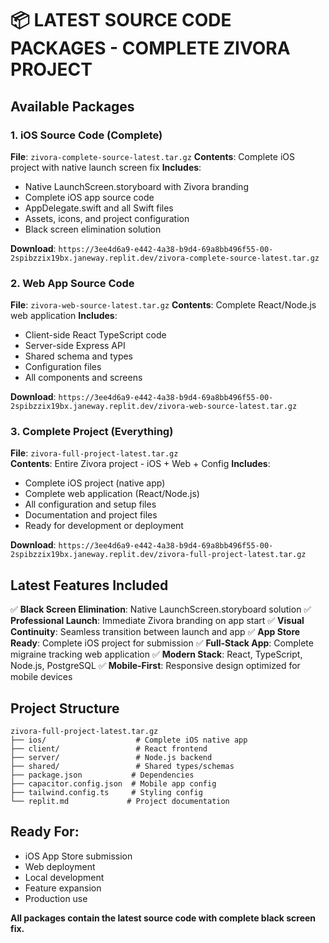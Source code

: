 # 📦 LATEST SOURCE CODE PACKAGES - COMPLETE ZIVORA PROJECT

## Available Packages

### 1. iOS Source Code (Complete)
**File**: `zivora-complete-source-latest.tar.gz`
**Contents**: Complete iOS project with native launch screen fix
**Includes**:
- Native LaunchScreen.storyboard with Zivora branding
- Complete iOS app source code 
- AppDelegate.swift and all Swift files
- Assets, icons, and project configuration
- Black screen elimination solution

**Download**: 
`https://3ee4d6a9-e442-4a38-b9d4-69a8bb496f55-00-2spibzzix19bx.janeway.replit.dev/zivora-complete-source-latest.tar.gz`

### 2. Web App Source Code  
**File**: `zivora-web-source-latest.tar.gz`
**Contents**: Complete React/Node.js web application
**Includes**:
- Client-side React TypeScript code
- Server-side Express API
- Shared schema and types
- Configuration files
- All components and screens

**Download**:
`https://3ee4d6a9-e442-4a38-b9d4-69a8bb496f55-00-2spibzzix19bx.janeway.replit.dev/zivora-web-source-latest.tar.gz`

### 3. Complete Project (Everything)
**File**: `zivora-full-project-latest.tar.gz`  
**Contents**: Entire Zivora project - iOS + Web + Config
**Includes**:
- Complete iOS project (native app)
- Complete web application (React/Node.js)
- All configuration and setup files
- Documentation and project files
- Ready for development or deployment

**Download**:
`https://3ee4d6a9-e442-4a38-b9d4-69a8bb496f55-00-2spibzzix19bx.janeway.replit.dev/zivora-full-project-latest.tar.gz`

## Latest Features Included

✅ **Black Screen Elimination**: Native LaunchScreen.storyboard solution
✅ **Professional Launch**: Immediate Zivora branding on app start
✅ **Visual Continuity**: Seamless transition between launch and app
✅ **App Store Ready**: Complete iOS project for submission
✅ **Full-Stack App**: Complete migraine tracking web application
✅ **Modern Stack**: React, TypeScript, Node.js, PostgreSQL
✅ **Mobile-First**: Responsive design optimized for mobile devices

## Project Structure

```
zivora-full-project-latest.tar.gz
├── ios/                    # Complete iOS native app
├── client/                 # React frontend
├── server/                 # Node.js backend  
├── shared/                 # Shared types/schemas
├── package.json           # Dependencies
├── capacitor.config.json  # Mobile app config
├── tailwind.config.ts     # Styling config
└── replit.md             # Project documentation
```

## Ready For:
- iOS App Store submission
- Web deployment  
- Local development
- Feature expansion
- Production use

**All packages contain the latest source code with complete black screen fix.**